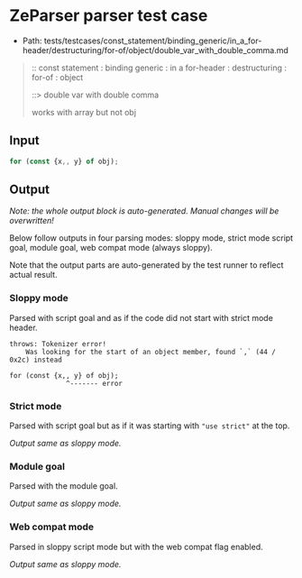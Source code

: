 # ZeParser parser test case

- Path: tests/testcases/const_statement/binding_generic/in_a_for-header/destructuring/for-of/object/double_var_with_double_comma.md

> :: const statement : binding generic : in a for-header : destructuring : for-of : object
>
> ::> double var with double comma
>
> works with array but not obj

## Input

`````js
for (const {x,, y} of obj);
`````

## Output

_Note: the whole output block is auto-generated. Manual changes will be overwritten!_

Below follow outputs in four parsing modes: sloppy mode, strict mode script goal, module goal, web compat mode (always sloppy).

Note that the output parts are auto-generated by the test runner to reflect actual result.

### Sloppy mode

Parsed with script goal and as if the code did not start with strict mode header.

`````
throws: Tokenizer error!
    Was looking for the start of an object member, found `,` (44 / 0x2c) instead

for (const {x,, y} of obj);
              ^------- error
`````

### Strict mode

Parsed with script goal but as if it was starting with `"use strict"` at the top.

_Output same as sloppy mode._

### Module goal

Parsed with the module goal.

_Output same as sloppy mode._

### Web compat mode

Parsed in sloppy script mode but with the web compat flag enabled.

_Output same as sloppy mode._
